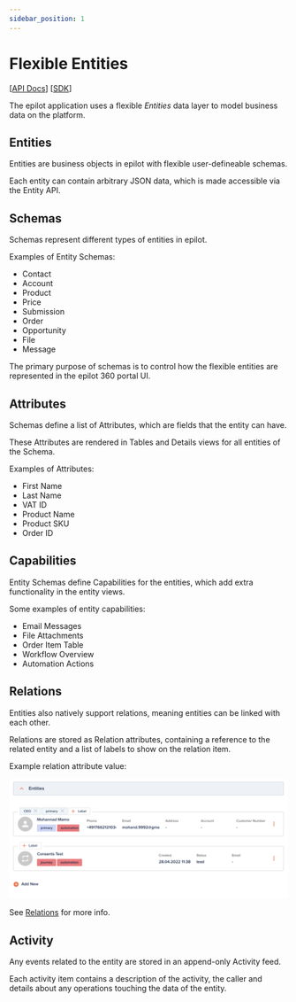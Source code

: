 ```yaml
---
sidebar_position: 1
---
```


# Flexible Entities

[[API Docs](/api/entity)]
[[SDK](https://www.npmjs.com/package/@epilot/entity-client)]

The epilot application uses a flexible _Entities_ data layer to model business data on the platform.

## Entities

Entities are business objects in epilot with flexible user-defineable schemas.

Each entity can contain arbitrary JSON data, which is made accessible via the Entity API.

## Schemas

Schemas represent different types of entities in epilot.

Examples of Entity Schemas:

- Contact
- Account
- Product
- Price
- Submission
- Order
- Opportunity
- File
- Message

The primary purpose of schemas is to control how the flexible entities are represented in the epilot 360 portal UI.

## Attributes

Schemas define a list of Attributes, which are fields that the entity can have.

These Attributes are rendered in Tables and Details views for all entities of the Schema.

Examples of Attributes:

- First Name
- Last Name
- VAT ID
- Product Name
- Product SKU
- Order ID

## Capabilities

Entity Schemas define Capabilities for the entities, which add extra functionality in the entity views.

Some examples of entity capabilities:

- Email Messages
- File Attachments
- Order Item Table
- Workflow Overview
- Automation Actions

## Relations

Entities also natively support relations, meaning entities can be linked with each other.

Relations are stored as Relation attributes, containing a reference to the related entity and a list of labels to show on the relation item.

Example relation attribute value:

![Relation Attribute Example](../../static/img/entity-relation.png)

See [Relations](/docs/entities/relations) for more info.

## Activity

Any events related to the entity are stored in an append-only Activity feed.

Each activity item contains a description of the activity, the caller and details about any operations touching the data of the entity.
